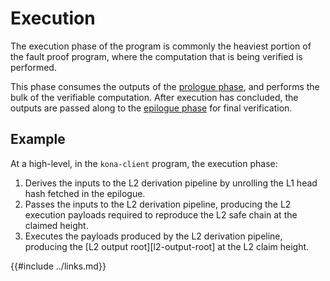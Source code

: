 # Execution

The execution phase of the program is commonly the heaviest portion of the fault proof program, where the computation
that is being verified is performed.

This phase consumes the outputs of the [prologue phase](./prologue.md), and performs the bulk of the verifiable
computation. After execution has concluded, the outputs are passed along to the [epilogue phase](./epilogue.md) for
final verification.

## Example

At a high-level, in the `kona-client` program, the execution phase:

1. Derives the inputs to the L2 derivation pipeline by unrolling the L1 head hash fetched in the epilogue.
1. Passes the inputs to the L2 derivation pipeline, producing the L2 execution payloads required to reproduce
   the L2 safe chain at the claimed height.
1. Executes the payloads produced by the L2 derivation pipeline, producing the [L2 output root][l2-output-root] at the
   L2 claim height.

{{#include ../links.md}}
